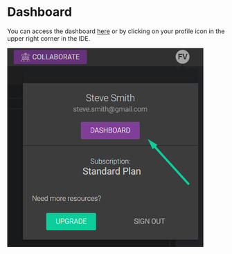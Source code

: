 # Dashboard

You can access the dashboard [here](https://dashboard.codeanywhere.com/) or by clicking on your profile icon in the upper right corner in the IDE.

<p><img src="/images/dashboard/open-dashboard.png" alt="Create a Support ticket from the IDE" class="width-60"/></p>
